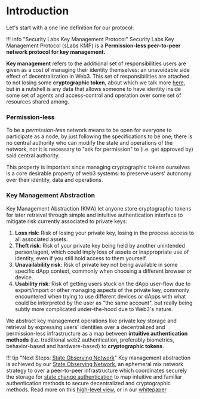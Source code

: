 # Introduction

Let's start with a one line definition for our protocol:

!!! info "Security Labs Key Management Protocol"
    Security Labs Key Management Protocol (sLabs KMP) is a **Permission-less peer-to-peer network protocol for key management.**

**Key management** refers to the additional set of responsibilities users are given as a cost of managing their identity themselves: an unavoidable side effect of decentralization in Web3. This set of responsibilities are attached to not losing some **cryptographic token**, about which we talk more [here](overview.md#cryptographic-token), but in a nutshell is any data that allows someone to have identity inside some set of agents and access-control and operation over some set of resources shared among.

### **Permission-less**
To be a _permission-less_ network means to be open for everyone to participate as a node, by just following the specifications to be one; there is no central authority who can modify the state and operations of the network, nor it is necessary to "ask for permission" to (i.e. get approved by) said central authority.

This property is important since managing cryptographic tokens ourselves is a core desirable property of web3 systems: to preserve users' autonomy over their identity, data and operations.

### **Key Management Abstraction**
Key Management Abstraction (KMA) let anyone store cryptographic tokens for later retrieval through simple and intuitive authentication interface to mitigate risk currently associated to private keys:

1. **Loss risk**: Risk of losing your private key, losing in the process access to all associated assets.
2. **Theft risk**: Risk of your private key being held by another unintended person/agent, which could imply loss of assets or inappropriate use of identity, even if you still hold access to them yourself.
3. **Unavailability risk**: Risk of private key not being available in some specific dApp context, commonly when choosing a different browser or device.
4. **Usability risk**: Risk of getting users stuck on the dApp user-flow due to export/import or other managing aspects of the private key, commonly encountered when trying to use different devices or dApps with what could be interpreted by the user as "the same account", but really being subtly more complicated under-the-hood due to Web3's nature.

We abstract key management operations like private key storage and retrieval by expressing users' identities over a decentralized and permission-less infrastructure as a map between **intuitive authentication methods** (i.e. traditional web2 authentication, preferably biometrics, behavior-based and hardware-based) to **cryptographic tokens**.

!!! tip "Next Steps: [State Observing Network](state_observing_network#state-observing-network)"
    Key management abstraction is achieved by our [State Observing Network](state_observing_network#state-observing-network), an ephemeral mix network strategy to over a peer-to-peer infrastructure which coordinates securely the storage for [state change authentication](overview#state-change-authentication-scheme) to map intuitive and familiar authentication methods to secure decentralized and cryptographic methods. Read more on this [high-level view](state_observing_network#state-observing-network), or in our [whitepaper](https://docsend.com/view/dbk48wukd3ivd3ad)
